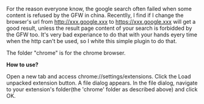 For the reason everyone know, the google search often failed when some content is refused by the GFW in china. 
Recentlly, I find if I change the browser's url from http://xxx.google.xxx to https://xxx.google.xxx will get a good result, unless the result page content of your search is forbidded by the GFW too. 
It's very bad experiance to do that with your hands eyery time when the http can't be used, so I white this simple plugin to do that.

The folder "chrome" is for the chrome browser.

**How to use?**

Open a new tab and access chrome://settings/extensions.
Click the Load unpacked extension button. A file dialog appears. 
In the file dialog, navigate to your extension's folder(the 'chrome' folder as described above) and click OK. 
